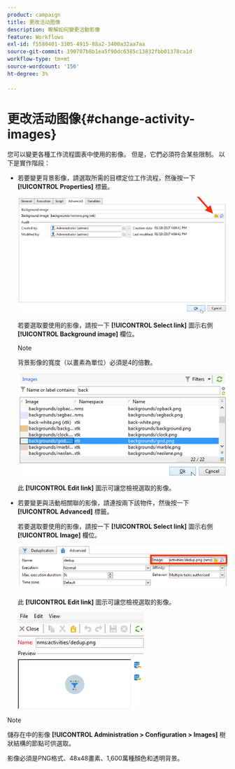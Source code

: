 ```yaml
---
product: campaign
title: 更改活动图像
description: 瞭解如何變更活動影像
feature: Workflows
exl-id: f5580401-3305-4915-88a2-3400a32aa7aa
source-git-commit: 190707b8b1ea5f90dc6385c13832fbb01378ca1d
workflow-type: tm+mt
source-wordcount: '156'
ht-degree: 3%

---
```


# 更改活动图像{#change-activity-images}



您可以變更各種工作流程圖表中使用的影像。 但是，它們必須符合某些限制。 以下是實作階段：

* 若要變更背景影像，請選取所需的目標定位工作流程，然後按一下 **[!UICONTROL Properties]** 標籤。

   ![](assets/s_user_segmentation_properties_tab.png)

   若要選取要使用的影像，請按一下 **[!UICONTROL Select link]** 圖示右側 **[!UICONTROL Background image]** 欄位。

   >[!NOTE]
   >
   >背景影像的寬度（以畫素為單位）必須是4的倍數。

   ![](assets/s_user_segmentation_background_select.png)

   此 **[!UICONTROL Edit link]** 圖示可讓您檢視選取的影像。

* 若要變更與活動相關聯的影像，請連按兩下該物件，然後按一下 **[!UICONTROL Advanced]** 標籤。

   若要選取要使用的影像，請按一下 **[!UICONTROL Select link]** 圖示右側 **[!UICONTROL Image]** 欄位。

   ![](assets/s_user_segmentation_activity_image.png)

   此 **[!UICONTROL Edit link]** 圖示可讓您檢視選取的影像。

   ![](assets/s_user_segmentation_activity_image_select.png)

>[!NOTE]
>
>儲存在中的影像 **[!UICONTROL Administration > Configuration > Images]** 樹狀結構的節點可供選取。
>  
>影像必須是PNG格式、48x48畫素、1,600萬種顏色和透明背景。
